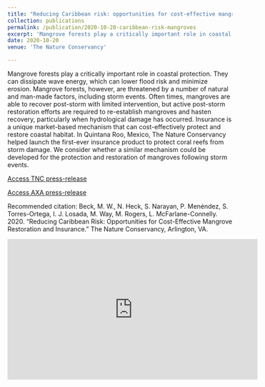 ```yaml
---
title: "Reducing Caribbean risk: opportunities for cost-effective mangrove restoration and insurance: Technical report"
collection: publications
permalink: /publication/2020-10-20-caribbean-risk-mangroves
excerpt: 'Mangrove forests play a critically important role in coastal protection. In this study we analyse whether a insurance product for the protection and restoration of mangroves following storm events could be developed.'
date: 2020-10-20
venue: 'The Nature Conservancy'

---
```

Mangrove forests play a critically important role in coastal protection. They can dissipate wave energy, which can lower flood risk and minimize erosion. Mangrove forests, however, are threatened by a number of natural and man-made factors, including storm events. Often times, mangroves are able to recover post-storm with limited intervention, but active post-storm restoration efforts are required to re-establish mangroves and hasten recovery, particularly when hydrological damage has occurred. Insurance is a unique market-based mechanism that can cost-effectively protect and restore coastal habitat. In Quintana Roo, Mexico, The Nature Conservancy helped launch the first-ever insurance product to protect coral reefs from storm damage. We consider whether a similar mechanism could be developed for the protection and restoration of mangroves following storm events.

[Access TNC press-release](https://www.nature.org/en-us/what-we-do/our-insights/perspectives/three-things-insuring-mangrove-forests/)

[Access AXA press-release](https://axaxl.com/press-releases/insurance-solutions-can-help-to-restore-mangroves-as-natural-coastal-defences)

Recommended citation: Beck, M. W., N. Heck, S. Narayan, P. Menéndez, S. Torres-Ortega, I. J. Losada, M. Way, M. Rogers, L. McFarlane-Connelly. 2020. “Reducing Caribbean Risk: Opportunities for Cost-Effective Mangrove Restoration and Insurance.” The Nature Conservancy, Arlington, VA.


<iframe width="560" height="315" src="https://www.youtube.com/embed/-5WW1cFxRDk" frameborder="0" allow="accelerometer; autoplay; clipboard-write; encrypted-media; gyroscope; picture-in-picture" allowfullscreen></iframe>
